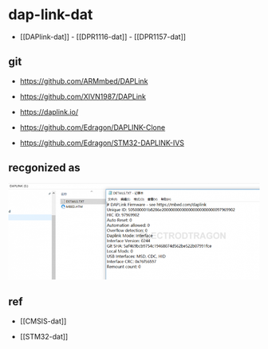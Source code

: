 
# dap-link-dat

- [[DAPlink-dat]] - [[DPR1116-dat]] - [[DPR1157-dat]]



## git 

- https://github.com/ARMmbed/DAPLink

- https://github.com/XIVN1987/DAPLink

- https://daplink.io/

- https://github.com/Edragon/DAPLINK-Clone

- https://github.com/Edragon/STM32-DAPLINK-IVS

## recgonized as 

![](2025-08-06-16-32-05.png)



## ref

- [[CMSIS-dat]]

- [[STM32-dat]]
